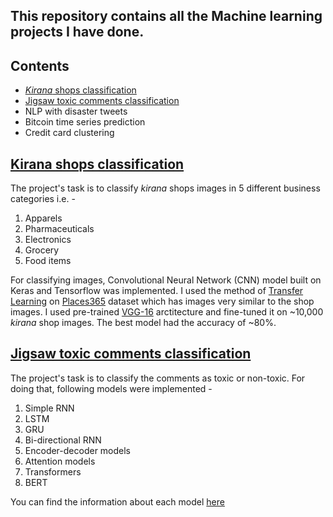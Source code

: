 ## This repository contains all the Machine learning projects I have done.
## **Contents**
- [*Kirana* shops classification](#kirana-shops-classification)
- [Jigsaw toxic comments classification](#jigsaw-toxic-comments-classification)
- NLP with disaster tweets
- Bitcoin time series prediction
- Credit card clustering

## [**Kirana shops classification**](https://github.com/jainsid07/Siddham-Jain/tree/master/kirana%20shops%20classification)
The project's task is to classify *kirana* shops images in 5 different business categories i.e. - 
1. Apparels
2. Pharmaceuticals
3. Electronics
4. Grocery
5. Food items

For classifying images, Convolutional Neural Network (CNN) model built on Keras and Tensorflow was implemented. I used the method of [Transfer Learning](https://machinelearningmastery.com/transfer-learning-for-deep-learning/) on [Places365](http://places2.csail.mit.edu/) dataset which has images very similar to the shop images. 
I used pre-trained [VGG-16](https://towardsdatascience.com/step-by-step-vgg16-implementation-in-keras-for-beginners-a833c686ae6c) arctitecture and fine-tuned it on ~10,000 *kirana* shop images. The best model had the accuracy of ~80%.

## [**Jigsaw toxic comments classification**](https://github.com/jainsid07/Siddham-Jain/tree/master/Jigsaw--toxic-comments-classification)
The project's task is to classify the comments as toxic or non-toxic. For doing that, following models were implemented - 
1. Simple RNN
2. LSTM
3. GRU
4. Bi-directional RNN
5. Encoder-decoder models
6. Attention models
7. Transformers
8. BERT

You can find the information about each model [here](https://github.com/jainsid07/Siddham-Jain/blob/master/Jigsaw--toxic-comments-classification/ReadMe)







